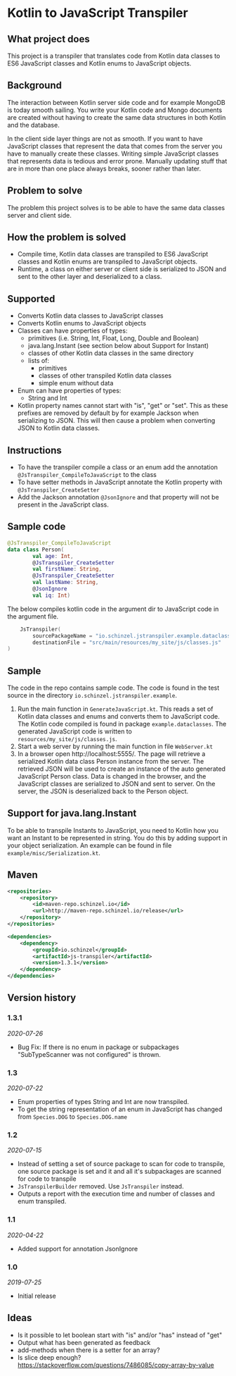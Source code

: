 # Kotlin to JavaScript Transpiler

## What project does
This project is a transpiler that translates code from Kotlin data classes to ES6 JavaScript classes
and Kotlin enums to JavaScript objects.

## Background
The interaction between Kotlin server side code and for example MongoDB is today smooth sailing. 
You write your Kotlin code and Mongo documents are created without having to create the same data structures in both Kotlin and the database.

In the client side layer things are not as smooth. 
If you want to have JavaScript classes that represent the data that comes from the server you have to manually create these classes.
Writing simple JavaScript classes that represents data is tedious and error prone. 
Manually updating stuff that are in more than one place always breaks, sooner rather than later.

## Problem to solve
The problem this project solves is to be able to have the same data classes server and client side. 

## How the problem is solved
- Compile time, Kotlin data classes are transpiled to ES6 JavaScript classes and Kotlin enums
 are transpiled to JavaScript objects.
- Runtime, a class on either server or client side is serialized to JSON and sent to the other 
layer and deserialized to a class. 

## Supported
- Converts Kotlin data classes to JavaScript classes
- Converts Kotlin enums to JavaScript objects
- Classes can have properties of types:
  - primitives (i.e. String, Int, Float, Long, Double and Boolean)
  - java.lang.Instant (see section below about Support for Instant)
  - classes of other Kotlin data classes in the same directory
  - lists of:
     - primitives
     - classes of other transpiled Kotlin data classes
     - simple enum without data
- Enum can have properties of types:
  - String and Int
- Kotlin property names cannot start with "is", "get" or "set". 
This as these prefixes are removed by default by for example Jackson when serializing to JSON.
This will then cause a problem when converting JSON to Kotlin data classes.


## Instructions
- To have the transpiler compile a class or an enum add the annotation
 `@JsTranspiler_CompileToJavaScript` to the class
- To have setter methods in JavaScript annotate the Kotlin property with `@JsTranspiler_CreateSetter`
- Add the Jackson annotation `@JsonIgnore` and that property will not be present in the JavaScript 
class.

## Sample code

```kotlin
@JsTranspiler_CompileToJavaScript
data class Person(
        val age: Int,
        @JsTranspiler_CreateSetter 
        val firstName: String,
        @JsTranspiler_CreateSetter 
        val lastName: String,
        @JsonIgnore 
        val iq: Int)
```

The below compiles kotlin code in the argument dir to JavaScript code in the argument file.
```kotlin
    JsTranspiler(
        sourcePackageName = "io.schinzel.jstranspiler.example.dataclasses.dir",
        destinationFile = "src/main/resources/my_site/js/classes.js"
)
```


## Sample
The code in the repo contains sample code. The code is found in the test source in
the directory `io.schinzel.jstranspiler.example`.
1. Run the main function in `GenerateJavaScript.kt`.
This reads a set of Kotlin data classes and enums and converts them to JavaScript code.
The Kotlin code compiled is found in package `example.dataclasses`.
The generated JavaScript code is written to `resources/my_site/js/classes.js`.
2. Start a web server by running the main function in file `WebServer.kt`
3. In a browser open http://localhost:5555/.
The page will retrieve a serialized Kotlin data class Person instance from the server.
The retrieved JSON will be used to create an instance of the auto generated JavaScript Person class.
Data is changed in the browser, and the JavaScript classes are serialized to JSON and sent to server.
On the server, the JSON is deserialized back to the Person object. 

## Support for java.lang.Instant
To be able to transpile Instants to JavaScript, you need to Kotlin how you want an Instant to be 
represented in string. You do this by adding support in your object serialization. An example can 
be found in file `example/misc/Serialization.kt`.

## Maven
```xml
<repositories>
	<repository>
		<id>maven-repo.schinzel.io</id>
		<url>http://maven-repo.schinzel.io/release</url>
	</repository>
</repositories>    
```

```xml
<dependencies>
	<dependency>
		<groupId>io.schinzel</groupId>
		<artifactId>js-transpiler</artifactId>
		<version>1.3.1</version>
	</dependency>
</dependencies>    
```

## Version history
### 1.3.1
_2020-07-26_
- Bug Fix: If there is no enum in package or subpackages "SubTypeScanner was not configured" is 
thrown.
### 1.3
_2020-07-22_
- Enum properties of types String and Int are now transpiled.
- To get the string representation of an enum in JavaScript has changed 
from `Species.DOG` to `Species.DOG.name`
### 1.2
_2020-07-15_
- Instead of setting a set of source package to scan for code to transpile, one source package 
is set and it and all it's subpackages are scanned for code to transpile
- `JsTranspilerBuilder` removed. Use `JsTranspiler` instead.
- Outputs a report with the execution time and number of classes and enum transpiled. 
### 1.1
_2020-04-22_
- Added support for annotation JsonIgnore
### 1.0
_2019-07-25_
- Initial release

## Ideas 
- Is it possible to let boolean start with "is" and/or "has" instead of "get"
- Output what has been generated as feedback
- add-methods when there is a setter for an array?
- Is slice deep enough?
https://stackoverflow.com/questions/7486085/copy-array-by-value
